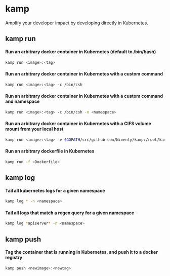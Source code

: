 # kamp

Amplify your developer impact by developing directly in Kubernetes.

## kamp run


#### Run an arbitrary docker container in Kubernetes (default to /bin/bash)

```bash
kamp run <image>:<tag>
```

#### Run an arbitrary docker container in Kubernetes with a custom command

```bash
kamp run <image>:<tag> -c /bin/csh
```

#### Run an arbitrary docker container in Kubernetes with a custom command and namespace

```bash
kamp run <image>:<tag> -c /bin/csh -n <namespace>
```

#### Run an arbitrary docker container in Kubernetes with a CIFS volume mount from your local host

```bash
kamp run <image>:<tag> -v $GOPATH/src/github.com/Nivenly/kamp:/root/kamp
```

#### Run an arbitrary dockerfile in Kubernetes

```bash
kamp run -f <Dockerfile>
```

## kamp log

#### Tail all kubernetes logs for a given namespace

```bash
kamp log * -n <namespace>
```

#### Tail all logs that match a regex query for a given namespace

```bash
kamp log *apiserver* -n <namespace>
```

## kamp push

#### Tag the container that is running in Kubernetes, and push it to a docker registry

```bash
kamp push <newimage>:<newtag>
```


